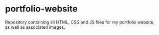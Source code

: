 # portfolio-website
Repository containing all HTML, CSS and JS files for my portfolio website, as well as associated images. 
